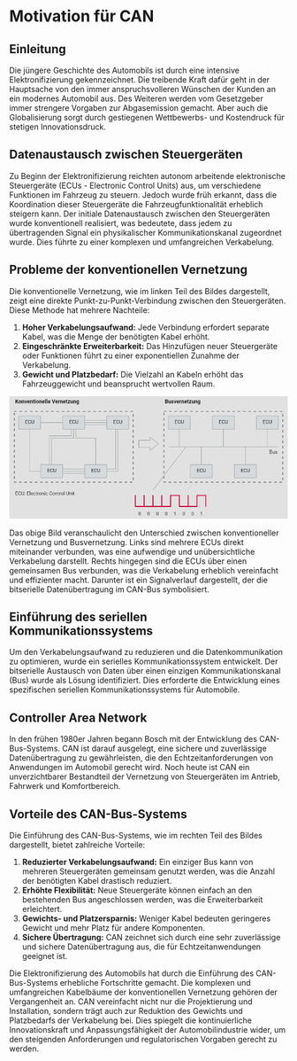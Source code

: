 # Motivation für CAN

## Einleitung

Die jüngere Geschichte des Automobils ist durch eine intensive Elektronifizierung gekennzeichnet. Die treibende Kraft dafür geht in der Hauptsache von den immer anspruchsvolleren Wünschen der Kunden an ein modernes Automobil aus. Des Weiteren werden vom Gesetzgeber immer strengere Vorgaben zur Abgasemission gemacht. Aber auch die Globalisierung sorgt durch gestiegenen Wettbewerbs- und Kostendruck für stetigen Innovationsdruck.

## Datenaustausch zwischen Steuergeräten

Zu Beginn der Elektronifizierung reichten autonom arbeitende elektronische Steuergeräte (ECUs - Electronic Control Units) aus, um verschiedene Funktionen im Fahrzeug zu steuern. Jedoch wurde früh erkannt, dass die Koordination dieser Steuergeräte die Fahrzeugfunktionalität erheblich steigern kann. Der initiale Datenaustausch zwischen den Steuergeräten wurde konventionell realisiert, was bedeutete, dass jedem zu übertragenden Signal ein physikalischer Kommunikationskanal zugeordnet wurde. Dies führte zu einer komplexen und umfangreichen Verkabelung.

## Probleme der konventionellen Vernetzung

Die konventionelle Vernetzung, wie im linken Teil des Bildes dargestellt, zeigt eine direkte Punkt-zu-Punkt-Verbindung zwischen den Steuergeräten. Diese Methode hat mehrere Nachteile:

1. **Hoher Verkabelungsaufwand:** Jede Verbindung erfordert separate Kabel, was die Menge der benötigten Kabel erhöht.
2. **Eingeschränkte Erweiterbarkeit:** Das Hinzufügen neuer Steuergeräte oder Funktionen führt zu einer exponentiellen Zunahme der Verkabelung.
3. **Gewicht und Platzbedarf:** Die Vielzahl an Kabeln erhöht das Fahrzeuggewicht und beansprucht wertvollen Raum.

![CAN-Netzwerk](/img/can/can_netzwerk.png)



Das obige Bild veranschaulicht den Unterschied zwischen konventioneller Vernetzung und Busvernetzung. Links sind mehrere ECUs direkt miteinander verbunden, was eine aufwendige und unübersichtliche Verkabelung darstellt. Rechts hingegen sind die ECUs über einen gemeinsamen Bus verbunden, was die Verkabelung erheblich vereinfacht und effizienter macht. Darunter ist ein Signalverlauf dargestellt, der die bitserielle Datenübertragung im CAN-Bus symbolisiert.

## Einführung des seriellen Kommunikationssystems

Um den Verkabelungsaufwand zu reduzieren und die Datenkommunikation zu optimieren, wurde ein serielles Kommunikationssystem entwickelt. Der bitserielle Austausch von Daten über einen einzigen Kommunikationskanal (Bus) wurde als Lösung identifiziert. Dies erforderte die Entwicklung eines spezifischen seriellen Kommunikationssystems für Automobile.

## Controller Area Network

In den frühen 1980er Jahren begann Bosch mit der Entwicklung des CAN-Bus-Systems. CAN ist darauf ausgelegt, eine sichere und zuverlässige Datenübertragung zu gewährleisten, die den Echtzeitanforderungen von Anwendungen im Automobil gerecht wird. Noch heute ist CAN ein unverzichtbarer Bestandteil der Vernetzung von Steuergeräten im Antrieb, Fahrwerk und Komfortbereich.

## Vorteile des CAN-Bus-Systems

Die Einführung des CAN-Bus-Systems, wie im rechten Teil des Bildes dargestellt, bietet zahlreiche Vorteile:

1. **Reduzierter Verkabelungsaufwand:** Ein einziger Bus kann von mehreren Steuergeräten gemeinsam genutzt werden, was die Anzahl der benötigten Kabel drastisch reduziert.
2. **Erhöhte Flexibilität:** Neue Steuergeräte können einfach an den bestehenden Bus angeschlossen werden, was die Erweiterbarkeit erleichtert.
3. **Gewichts- und Platzersparnis:** Weniger Kabel bedeuten geringeres Gewicht und mehr Platz für andere Komponenten.
4. **Sichere Übertragung:** CAN zeichnet sich durch eine sehr zuverlässige und sichere Datenübertragung aus, die für Echtzeitanwendungen geeignet ist.


Die Elektronifizierung des Automobils hat durch die Einführung des CAN-Bus-Systems erhebliche Fortschritte gemacht. Die komplexen und umfangreichen Kabelbäume der konventionellen Vernetzung gehören der Vergangenheit an. CAN vereinfacht nicht nur die Projektierung und Installation, sondern trägt auch zur Reduktion des Gewichts und Platzbedarfs der Verkabelung bei. Dies spiegelt die kontinuierliche Innovationskraft und Anpassungsfähigkeit der Automobilindustrie wider, um den steigenden Anforderungen und regulatorischen Vorgaben gerecht zu werden.
